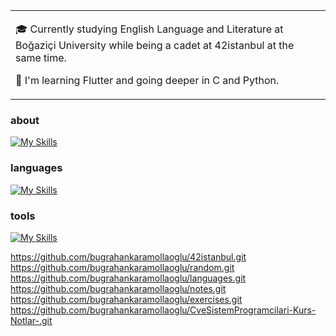 <table>
  <tr>
    <td valign="center">
      
🎓  Currently studying English Language and Literature at Boğaziçi University while being a cadet at 42istanbul at the same time.

🌱  I'm learning Flutter and going deeper in C and Python.
    
  </tr>
  </table>


### about

[![My Skills](https://skillicons.dev/icons?i=linkedin&theme=dark)](https://www.linkedin.com/in/bu%C4%9Frahan-karamollao%C4%9Flu-395a571b7/)

### languages

[![My Skills](https://skillicons.dev/icons?i=c,cpp,python,flutter&theme=dark)]()

### **tools**

[![My Skills](https://skillicons.dev/icons?i=vscode,visualstudio,androidstudio,vim,git,github,linux&theme=dark)]()

https://github.com/bugrahankaramollaoglu/42istanbul.git
https://github.com/bugrahankaramollaoglu/random.git
https://github.com/bugrahankaramollaoglu/languages.git
https://github.com/bugrahankaramollaoglu/notes.git
https://github.com/bugrahankaramollaoglu/exercises.git
https://github.com/bugrahankaramollaoglu/CveSistemProgramcilari-Kurs-Notlar-.git
